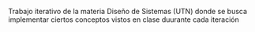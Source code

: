 Trabajo iterativo de la materia Diseño de Sistemas (UTN) donde se busca implementar ciertos conceptos vistos en clase duurante cada iteración
